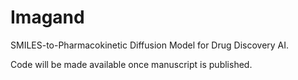 # Imagand
SMILES-to-Pharmacokinetic Diffusion Model for Drug Discovery AI.

Code will be made available once manuscript is published.
